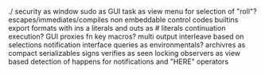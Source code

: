 ./ security as window
sudo as GUI
task as view menu for selection of "roll"?
escapes/immediates/compiles
non embeddable control codes
builtins
export formats with ins a literals and outs as # literals
continuation execution?
GUI proxies fn key macros?
multi output interleave based on selections
notification interface
queries as environmentals?
archivres as compact serializables
signs verifies as seen locking
observers as view based detection of happens for notifications and "HERE" operators

